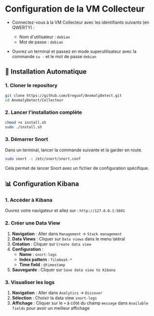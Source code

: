 # Configuration de la VM Collecteur

- Connectez-vous à la VM Collecteur avec les identifiants suivants (en QWERTY) :
  - Nom d'utilisateur : `debian`
  - Mot de passe : `debian`

- Ouvrez un terminal et passez en mode superutilisateur avec la commande `su -` et le mot de passe `debian`

## 🚀 Installation Automatique

### 1. Cloner le repository
```bash
git clone https://github.com/Ereguof/AnomalyDetect.git
cd AnomalyDetect/Collecteur
```

### 2. Lancer l'installation complète
```bash
chmod +x install.sh
sudo ./install.sh
```

### 3. Démarrer Snort

Dans un terminal, lancer la commande suivante et la garder en route.
```bash
sudo snort -c /etc/snort/snort.conf
```
Cela permet de lancer Snort avec un fichier de configuration spécifique.

## 📊 Configuration Kibana

### 1. Accéder à Kibana
Ouvrez votre navigateur et allez sur : `http://127.0.0.1:5601`

### 2. Créer une Data View
1. **Navigation** : Aller dans `Management` → `Stack management`
2. **Data Views** : Cliquer sur `Data views` dans le menu latéral
3. **Création** : Cliquer sur `Create data view`
4. **Configuration** :
   - **Name** : `snort-logs`
   - **Index pattern** : `filebeat-*`
   - **Time field** : `@timestamp`
5. **Sauvegarde** : Cliquer sur `Save data view to Kibana`

### 3. Visualiser les logs
1. **Navigation** : Aller dans `Analytics` → `Discover`
2. **Sélection** : Choisir la data view `snort-logs`
3. **Affichage** : Cliquer sur le `+` à côté du champ `message` dans `Available fields` pour avoir un meilleur affichage


